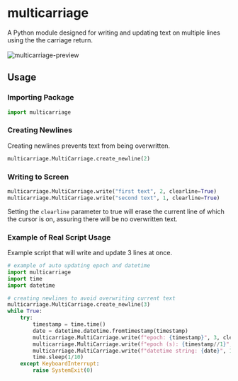 # multicarriage
A Python module designed for writing and updating text on multiple lines using the the carriage return.<br><br>
![multicarriage-preview](https://github.com/xyzpw/multicarriage/assets/76017734/fea181cd-3bbe-4ad5-beec-de6518033a2d)

## Usage
### Importing Package
```python
import multicarriage
```
### Creating Newlines
Creating newlines prevents text from being overwritten.
```python
multicarriage.MultiCarriage.create_newline(2)
```
### Writing to Screen
```python
multicarriage.MultiCarriage.write("first text", 2, clearline=True)
multicarriage.MultiCarriage.write("second text", 1, clearline=True)
```
Setting the `clearline` parameter to true will erase the current line of which the cursor is on, assuring there will be no overwritten text.
### Example of Real Script Usage
Example script that will write and update 3 lines at once.
```python
# example of auto updating epoch and datetime
import multicarriage
import time
import datetime

# creating newlines to avoid overwriting current text
multicarriage.MultiCarriage.create_newline(3)
while True:
    try:
        timestamp = time.time()
        date = datetime.datetime.fromtimestamp(timestamp)
        multicarriage.MultiCarriage.write(f"epoch: {timestamp}", 3, clearline=True, flushtxt=True)
        multicarriage.MultiCarriage.write(f"epoch (s): {timestamp//1}", 2, clearline=True, flushtxt=True)
        multicarriage.MultiCarriage.write(f"datetime string: {date}", 1, clearline=True, flushtxt=True)
        time.sleep(1/10)
    except KeyboardInterrupt:
        raise SystemExit(0)
```
